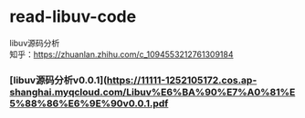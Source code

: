 # read-libuv-code
libuv源码分析
<br/>
知乎：https://zhuanlan.zhihu.com/c_1094553212761309184

### [libuv源码分析v0.0.1](https://11111-1252105172.cos.ap-shanghai.myqcloud.com/Libuv%E6%BA%90%E7%A0%81%E5%88%86%E6%9E%90v0.0.1.pdf
